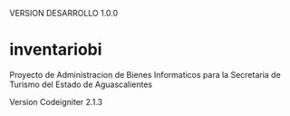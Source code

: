 VERSION DESARROLLO
1.0.0
# inventariobi
Proyecto de Administracion de Bienes Informaticos para la Secretaria de Turismo del Estado de Aguascalientes

Version Codeigniter 2.1.3
